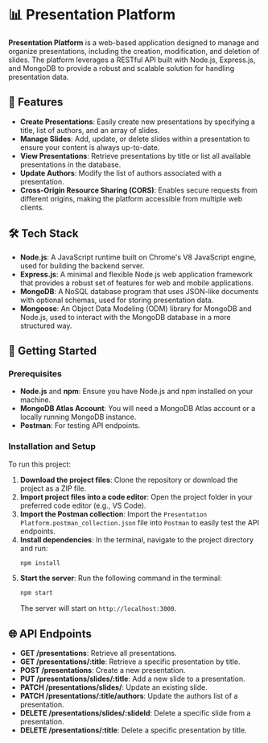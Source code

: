 # 📊 Presentation Platform

**Presentation Platform** is a web-based application designed to manage and organize presentations, including the creation, modification, and deletion of slides. The platform leverages a RESTful API built with Node.js, Express.js, and MongoDB to provide a robust and scalable solution for handling presentation data.

## 🚀 Features

- **Create Presentations**: Easily create new presentations by specifying a title, list of authors, and an array of slides.
- **Manage Slides**: Add, update, or delete slides within a presentation to ensure your content is always up-to-date.
- **View Presentations**: Retrieve presentations by title or list all available presentations in the database.
- **Update Authors**: Modify the list of authors associated with a presentation.
- **Cross-Origin Resource Sharing (CORS)**: Enables secure requests from different origins, making the platform accessible from multiple web clients.

## 🛠️ Tech Stack

- **Node.js**: A JavaScript runtime built on Chrome's V8 JavaScript engine, used for building the backend server.
- **Express.js**: A minimal and flexible Node.js web application framework that provides a robust set of features for web and mobile applications.
- **MongoDB**: A NoSQL database program that uses JSON-like documents with optional schemas, used for storing presentation data.
- **Mongoose**: An Object Data Modeling (ODM) library for MongoDB and Node.js, used to interact with the MongoDB database in a more structured way.

## 🚀 Getting Started

### Prerequisites

- **Node.js** and **npm**: Ensure you have Node.js and npm installed on your machine.
- **MongoDB Atlas Account**: You will need a MongoDB Atlas account or a locally running MongoDB instance.
- **Postman**: For testing API endpoints.

### Installation and Setup

To run this project:

1. **Download the project files**: Clone the repository or download the project as a ZIP file.
2. **Import project files into a code editor**: Open the project folder in your preferred code editor (e.g., VS Code).
3. **Import the Postman collection**: Import the `Presentation Platform.postman_collection.json` file into `Postman` to easily test the API endpoints.
4. **Install dependencies**: In the terminal, navigate to the project directory and run:
   ```bash
   npm install
   ```
5. **Start the server**: Run the following command in the terminal:
   ```bash
   npm start
   ```
   The server will start on `http://localhost:3000`.

## 🌐 API Endpoints

- **GET /presentations**: Retrieve all presentations.
- **GET /presentations/:title**: Retrieve a specific presentation by title.
- **POST /presentations**: Create a new presentation.
- **PUT /presentations/slides/:title**: Add a new slide to a presentation.
- **PATCH /presentations/slides/**: Update an existing slide.
- **PATCH /presentations/:title/authors**: Update the authors list of a presentation.
- **DELETE /presentations/slides/:slideId**: Delete a specific slide from a presentation.
- **DELETE /presentations/:title**: Delete a specific presentation by title.
